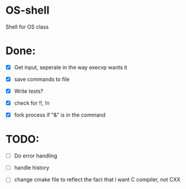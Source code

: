 # OS-shell

Shell for OS class
# Done:
- [X] Get input, seperate in the way execvp wants it
- [X] save commands to file
- [X] Write tests?
- [X] check for !!, !n
- [X] fork process if "&" is in the command
  
  
# TODO:
- [ ] Do error handling
- [ ] handle history
- [ ] change cmake file to reflect the fact that i want C compiler, not CXX


